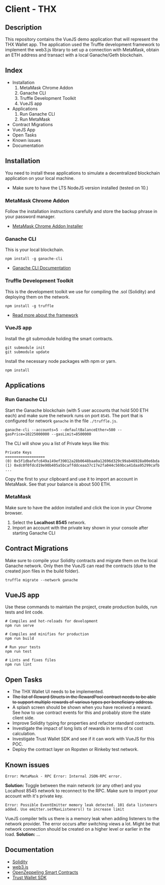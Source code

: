 # Client - THX

## Description
This repository contains the VueJS demo application that will represent the THX Wallet app. The application used the Truffle development framework to implement the web3.js library to set up a connection with MetaMask, obtain an ETH address and transact with a local Ganache/Geth blockchain.

## Index
* Installation
    1. MetaMask Chrome Addon
    2. Ganache CLI
    3. Truffle Development Toolkit
    4. VueJS app
* Applications
    1. Run Ganache CLI
    2. Run MetaMask
* Contract Migrations
* VueJS App
* Open Tasks
* Known issues
* Documentation

## Installation
You need to install these applications to simulate a decentralized blockchain application on your local machine.

* Make sure to have the LTS NodeJS version installed (tested on 10.)

### MetaMask Chrome Addon
Follow the installation instructions carefully and store the backup phrase in your password manager.

* [MetaMask Chrome Addon Installer](https://chrome.google.com/webstore/detail/metamask/nkbihfbeogaeaoehlefnkodbefgpgknn)

### Ganache CLI
This is your local blockchain.
```
npm install -g ganache-cli
```

* [Ganache CLI Documentation](https://github.com/trufflesuite/ganache-cli)

### Truffle Development Toolkit
This is the development toolkit we use for compiling the .sol (Solidity) and deploying them on the network.
```
npm install -g truffle
```

* [Read more about the framework](https://github.com/trufflesuite/truffle)


### VueJS app
Install the git submodule holding the smart contracts.
```
git submodule init
git submodule update
```
Install the necessary node packages with npm or yarn.
```
npm install
```

## Applications

### Run Ganache CLI
Start the Ganache blockchain (with 5 user accounts that hold 500 ETH each) and make sure the network runs on port `8545`. The port that is configured for network `ganache` in the file `./truffle.js`.
```
ganache-cli --accounts=5 --defaultBalanceEther=500 --gasPrice=10225000000 --gasLimit=8500000
```

The CLI will show you a list of Private keys like this:
```
Private Keys
==================
(0) 0x5f1dbafefc649a149ef39012a28b0648baa0a12696d329c99ab46928a00e6bda
(1) 0xdc0f0fdcd19e90b405a5bcaffddceaa37c17e2fa044c569bca41daa95299cafb
...
```

Copy the first to your clipboard and use it to import an account in MetaMask. See that your balance is about 500 ETH.

### MetaMask
Make sure to have the addon installed and click the icon in your Chrome browser.

1. Select the **Localhost 8545** network.
2. Import an account with the private key shown in your console after starting Ganache CLI

## Contract Migrations
Make sure to compile your Solidity contracts and migrate them on the local Ganache network. Only then the VueJS can read the contracts (due to the created json files in the build folder).
```
truffle migrate --network ganache
```

## VueJS app
Use these commands to maintain the project, create production builds, run tests and lint code.

```
# Compiles and hot-reloads for development
npm run serve

# Compiles and minifies for production
npm run build

# Run your tests
npm run test

# Lints and fixes files
npm run lint
```

## Open Tasks

* The THX Wallet UI needs to be implemented.
* ~~The list of Reward Structs in the RewardPool contract needs to be able to support multiple rewards of various types per beneficiary address.~~
* A splash screen should be shown when you have received a reward. See how to use contract events for this and probably store the state client side.
* Improve Solidity typing for properties and refactor standard contracts.
* Investigate the impact of long lists of rewards in terms of tx cost calculation.
* Investigate Trust Wallet SDK and see if it can work with VueJS for this POC.
* Deploy the contract layer on Ropsten or Rinkeby test network.

## Known issues
```
Error: MetaMask - RPC Error: Internal JSON-RPC error.
```
**Solution:** Toggle between the main network (or any other) and you Localhost 8545 network to reconnect to the RPC. Make sure to import your account with it's private key.

```
Error: Possible EventEmitter memory leak detected. 101 data listeners added. Use emitter.setMaxListeners() to increase limit
```
VueJS compiler tells us there is a memory leak when adding listeners to the network provider. The error occurs after switching views a lot. Might be that network connection should be created on a higher level or earlier in the load.
**Solution:** ...

## Documentation

* [Solidity](https://solidity.readthedocs.io/en/v0.5.0/)
* [web3.js](https://web3js.readthedocs.io/en/1.0/)
* [OpenZeppeling Smart Contracts](https://github.com/OpenZeppelin/openzeppelin-solidity.git)
* [Trust Wallet SDK](https://github.com/TrustWallet/react-native-trust-sdk)

